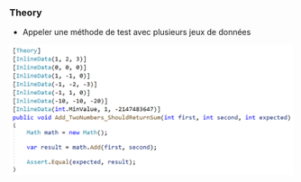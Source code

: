 ### Theory

- Appeler une méthode de test avec plusieurs jeux de données

![](images/theory.png?raw=true)
